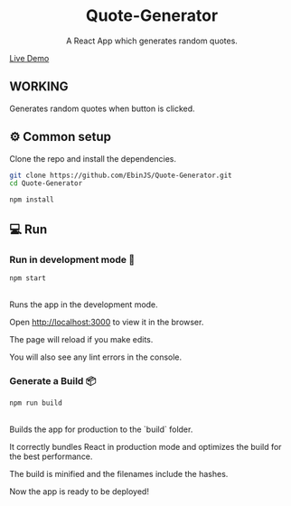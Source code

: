 <h1 align="center">Quote-Generator</h1>
<div align="center">
  <p>A React App which generates random quotes.</p>
</div>

[Live Demo](https://quote-generator-ebinjs.netlify.app/)

## WORKING

Generates random quotes when button is clicked.

## ⚙ Common setup

Clone the repo and install the dependencies.

```bash
git clone https://github.com/EbinJS/Quote-Generator.git
cd Quote-Generator
```

```bash
npm install
```

## 💻 Run

### Run in development mode 🧪

```
npm start
```
<br/>
Runs the app in the development mode.<br />

Open [http://localhost:3000](http://localhost:3000) to view it in the browser.

The page will reload if you make edits.<br />

You will also see any lint errors in the console.

### Generate a Build 📦

```
npm run build
```
<br/>
Builds the app for production to the `build` folder.<br />

It correctly bundles React in production mode and optimizes the build for the best performance.

The build is minified and the filenames include the hashes.<br />

Now the app is ready to be deployed!
